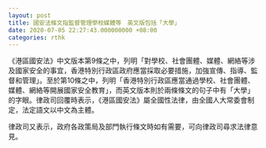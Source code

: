 ```yaml
---
layout: post
title: 國安法條文指監督管理學校媒體等　英文版包括「大學」
date: 2020-07-05 22:27:43.000000000 +08:00
categories: rthk
---
```


《港區國安法》中文版本第9條之中，列明「對學校、社會團體、媒體、網絡等涉及國家安全的事宜，香港特別行政區政府應當採取必要措施，加強宣傳、指導、監督和管理」。至於第10條之中，列明「香港特別行政區應當通過學校、社會團體、媒體、網絡等開展國家安全教育」，而英文版本則於兩條條文的句子中有「大學」的字眼。律政司回覆時表示，《港區國安法》屬全國性法律，由全國人大常委會制定，法定語文以中文為主體。

律政司又表示，政府各政策局及部門執行條文時如有需要，可向律政司尋求法律意見。
